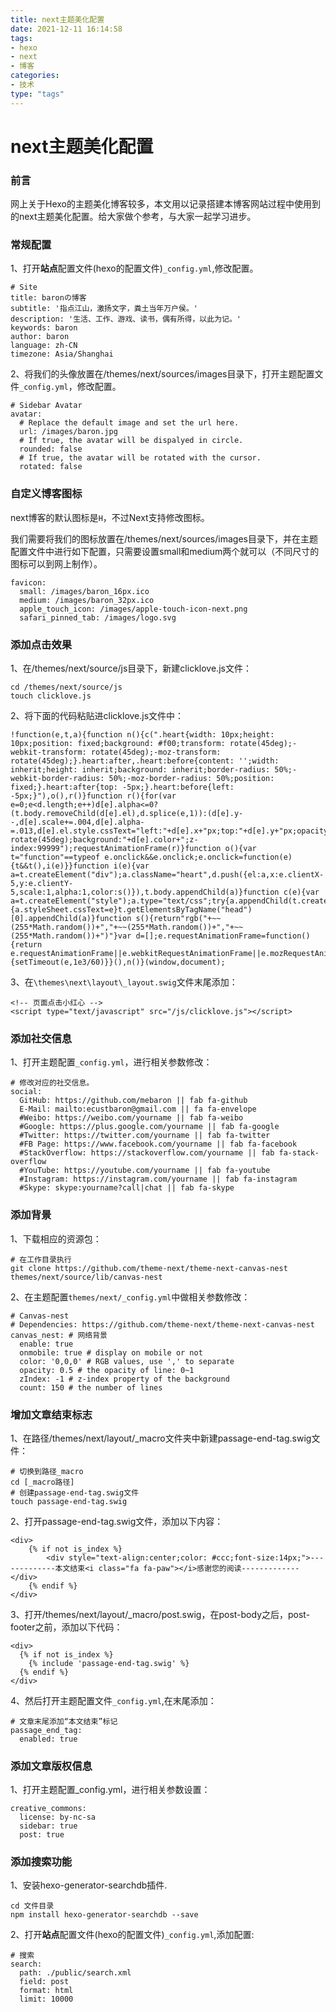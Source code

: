 ```yaml
---
title: next主题美化配置
date: 2021-12-11 16:14:58
tags:
- hexo
- next
- 博客
categories:
- 技术
type: "tags"
---
```


# next主题美化配置

### 前言

 网上关于Hexo的主题美化博客较多，本文用以记录搭建本博客网站过程中使用到的next主题美化配置。给大家做个参考，与大家一起学习进步。

### 常规配置

1、打开**站点**配置文件(hexo的配置文件)`_config.yml`,修改配置。

```
# Site
title: baronの博客
subtitle: '指点江山，激扬文字，粪土当年万户侯。'
description: '生活、工作、游戏、读书，偶有所得，以此为记。'
keywords: baron
author: baron
language: zh-CN
timezone: Asia/Shanghai
```

<!--more-->

2、将我们的头像放置在/themes/next/sources/images目录下，打开主题配置文件`_config.yml`，修改配置。

```
# Sidebar Avatar
avatar:
  # Replace the default image and set the url here.
  url: /images/baron.jpg
  # If true, the avatar will be dispalyed in circle.
  rounded: false
  # If true, the avatar will be rotated with the cursor.
  rotated: false
```

### 自定义博客图标

 next博客的默认图标是`H`，不过Next支持修改图标。

我们需要将我们的图标放置在/themes/next/sources/images目录下，并在主题配置文件中进行如下配置，只需要设置small和medium两个就可以（不同尺寸的图标可以到网上制作）。

```
favicon:
  small: /images/baron_16px.ico
  medium: /images/baron_32px.ico
  apple_touch_icon: /images/apple-touch-icon-next.png
  safari_pinned_tab: /images/logo.svg
```

### 添加点击效果

1、在/themes/next/source/js目录下，新建clicklove.js文件：

```
cd /themes/next/source/js
touch clicklove.js
```

2、将下面的代码粘贴进clicklove.js文件中：

```
!function(e,t,a){function n(){c(".heart{width: 10px;height: 10px;position: fixed;background: #f00;transform: rotate(45deg);-webkit-transform: rotate(45deg);-moz-transform: rotate(45deg);}.heart:after,.heart:before{content: '';width: inherit;height: inherit;background: inherit;border-radius: 50%;-webkit-border-radius: 50%;-moz-border-radius: 50%;position: fixed;}.heart:after{top: -5px;}.heart:before{left: -5px;}"),o(),r()}function r(){for(var e=0;e<d.length;e++)d[e].alpha<=0?(t.body.removeChild(d[e].el),d.splice(e,1)):(d[e].y--,d[e].scale+=.004,d[e].alpha-=.013,d[e].el.style.cssText="left:"+d[e].x+"px;top:"+d[e].y+"px;opacity:"+d[e].alpha+";transform:scale("+d[e].scale+","+d[e].scale+") rotate(45deg);background:"+d[e].color+";z-index:99999");requestAnimationFrame(r)}function o(){var t="function"==typeof e.onclick&&e.onclick;e.onclick=function(e){t&&t(),i(e)}}function i(e){var a=t.createElement("div");a.className="heart",d.push({el:a,x:e.clientX-5,y:e.clientY-5,scale:1,alpha:1,color:s()}),t.body.appendChild(a)}function c(e){var a=t.createElement("style");a.type="text/css";try{a.appendChild(t.createTextNode(e))}catch(t){a.styleSheet.cssText=e}t.getElementsByTagName("head")[0].appendChild(a)}function s(){return"rgb("+~~(255*Math.random())+","+~~(255*Math.random())+","+~~(255*Math.random())+")"}var d=[];e.requestAnimationFrame=function(){return e.requestAnimationFrame||e.webkitRequestAnimationFrame||e.mozRequestAnimationFrame||e.oRequestAnimationFrame||e.msRequestAnimationFrame||function(e){setTimeout(e,1e3/60)}}(),n()}(window,document);
```

3、在`\themes\next\layout\_layout.swig`文件末尾添加：

```
<!-- 页面点击小红心 -->
<script type="text/javascript" src="/js/clicklove.js"></script>
```

### 添加社交信息

1、打开主题配置`_config.yml`，进行相关参数修改：

```
# 修改对应的社交信息。
social:
  GitHub: https://github.com/mebaron || fab fa-github
  E-Mail: mailto:ecustbaron@gmail.com || fa fa-envelope
  #Weibo: https://weibo.com/yourname || fab fa-weibo
  #Google: https://plus.google.com/yourname || fab fa-google
  #Twitter: https://twitter.com/yourname || fab fa-twitter
  #FB Page: https://www.facebook.com/yourname || fab fa-facebook
  #StackOverflow: https://stackoverflow.com/yourname || fab fa-stack-overflow
  #YouTube: https://youtube.com/yourname || fab fa-youtube
  #Instagram: https://instagram.com/yourname || fab fa-instagram
  #Skype: skype:yourname?call|chat || fab fa-skype
```

### 添加背景

1、下载相应的资源包：

```
# 在工作目录执行
git clone https://github.com/theme-next/theme-next-canvas-nest themes/next/source/lib/canvas-nest
```

2、在主题配置`themes/next/_config.yml`中做相关参数修改：

```
# Canvas-nest
# Dependencies: https://github.com/theme-next/theme-next-canvas-nest
canvas_nest: # 网络背景
  enable: true
  onmobile: true # display on mobile or not
  color: '0,0,0' # RGB values, use ',' to separate
  opacity: 0.5 # the opacity of line: 0~1
  zIndex: -1 # z-index property of the background
  count: 150 # the number of lines
```

### 增加文章结束标志

1、在路径/themes/next/layout/_macro文件夹中新建passage-end-tag.swig文件：

```
# 切换到路径_macro
cd [_macro路径]
# 创建passage-end-tag.swig文件
touch passage-end-tag.swig
```

2、打开passage-end-tag.swig文件，添加以下内容：

```
<div>
    {% if not is_index %}
        <div style="text-align:center;color: #ccc;font-size:14px;">-------------本文结束<i class="fa fa-paw"></i>感谢您的阅读-------------</div>
    {% endif %}
</div>
```

3、打开/themes/next/layout/_macro/post.swig，在post-body之后，post-footer之前，添加以下代码：

```
<div>
  {% if not is_index %}
    {% include 'passage-end-tag.swig' %}
  {% endif %}
</div>
```

4、然后打开主题配置文件`_config.yml`,在末尾添加：

```
# 文章末尾添加“本文结束”标记
passage_end_tag:
  enabled: true
```

### 添加文章版权信息

1、打开主题配置_config.yml，进行相关参数设置：

```
creative_commons:
  license: by-nc-sa
  sidebar: true
  post: true
```

### 添加搜索功能

1、安装hexo-generator-searchdb插件.

```
cd 文件目录
npm install hexo-generator-searchdb --save
```

2、打开**站点**配置文件(hexo的配置文件)`_config.yml`,添加配置:

```
# 搜索
search:
  path: ./public/search.xml
  field: post
  format: html
  limit: 10000
```
